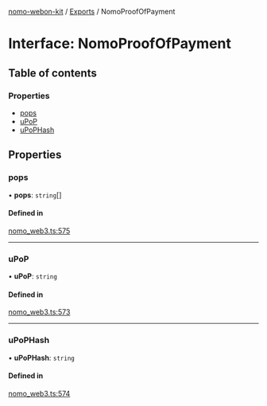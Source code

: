 [nomo-webon-kit](../README.md) / [Exports](../modules.md) / NomoProofOfPayment

# Interface: NomoProofOfPayment

## Table of contents

### Properties

- [pops](NomoProofOfPayment.md#pops)
- [uPoP](NomoProofOfPayment.md#upop)
- [uPoPHash](NomoProofOfPayment.md#upophash)

## Properties

### pops

• **pops**: `string`[]

#### Defined in

[nomo_web3.ts:575](https://github.com/nomo-app/nomo-webon-kit/blob/da5aa9f/nomo-webon-kit/src/nomo_web3.ts#L575)

___

### uPoP

• **uPoP**: `string`

#### Defined in

[nomo_web3.ts:573](https://github.com/nomo-app/nomo-webon-kit/blob/da5aa9f/nomo-webon-kit/src/nomo_web3.ts#L573)

___

### uPoPHash

• **uPoPHash**: `string`

#### Defined in

[nomo_web3.ts:574](https://github.com/nomo-app/nomo-webon-kit/blob/da5aa9f/nomo-webon-kit/src/nomo_web3.ts#L574)
